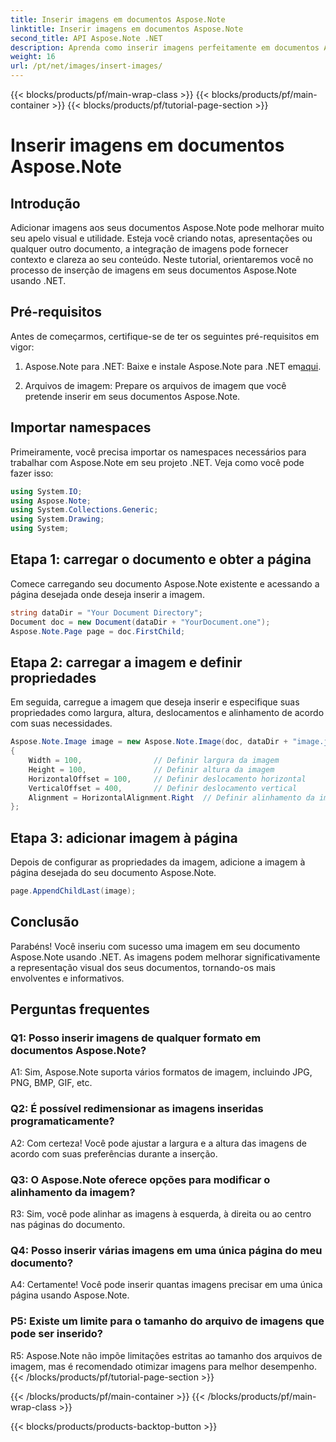 ```yaml
---
title: Inserir imagens em documentos Aspose.Note
linktitle: Inserir imagens em documentos Aspose.Note
second_title: API Aspose.Note .NET
description: Aprenda como inserir imagens perfeitamente em documentos Aspose.Note usando .NET para obter conteúdo visual aprimorado. Siga nosso guia passo a passo para fácil integração.
weight: 16
url: /pt/net/images/insert-images/
---
```


{{< blocks/products/pf/main-wrap-class >}}
{{< blocks/products/pf/main-container >}}
{{< blocks/products/pf/tutorial-page-section >}}

# Inserir imagens em documentos Aspose.Note

## Introdução

Adicionar imagens aos seus documentos Aspose.Note pode melhorar muito seu apelo visual e utilidade. Esteja você criando notas, apresentações ou qualquer outro documento, a integração de imagens pode fornecer contexto e clareza ao seu conteúdo. Neste tutorial, orientaremos você no processo de inserção de imagens em seus documentos Aspose.Note usando .NET.

## Pré-requisitos

Antes de começarmos, certifique-se de ter os seguintes pré-requisitos em vigor:

1.  Aspose.Note para .NET: Baixe e instale Aspose.Note para .NET em[aqui](https://releases.aspose.com/note/net/).
   
2. Arquivos de imagem: Prepare os arquivos de imagem que você pretende inserir em seus documentos Aspose.Note.

## Importar namespaces

Primeiramente, você precisa importar os namespaces necessários para trabalhar com Aspose.Note em seu projeto .NET. Veja como você pode fazer isso:

```csharp
using System.IO;
using Aspose.Note;
using System.Collections.Generic;
using System.Drawing;
using System;
```

## Etapa 1: carregar o documento e obter a página

Comece carregando seu documento Aspose.Note existente e acessando a página desejada onde deseja inserir a imagem.

```csharp
string dataDir = "Your Document Directory";
Document doc = new Document(dataDir + "YourDocument.one");
Aspose.Note.Page page = doc.FirstChild;
```

## Etapa 2: carregar a imagem e definir propriedades

Em seguida, carregue a imagem que deseja inserir e especifique suas propriedades como largura, altura, deslocamentos e alinhamento de acordo com suas necessidades.

```csharp
Aspose.Note.Image image = new Aspose.Note.Image(doc, dataDir + "image.jpg")
{
    Width = 100,                // Definir largura da imagem
    Height = 100,               // Definir altura da imagem
    HorizontalOffset = 100,     // Definir deslocamento horizontal
    VerticalOffset = 400,       // Definir deslocamento vertical
    Alignment = HorizontalAlignment.Right  // Definir alinhamento da imagem
};
```

## Etapa 3: adicionar imagem à página

Depois de configurar as propriedades da imagem, adicione a imagem à página desejada do seu documento Aspose.Note.

```csharp
page.AppendChildLast(image);
```

## Conclusão

Parabéns! Você inseriu com sucesso uma imagem em seu documento Aspose.Note usando .NET. As imagens podem melhorar significativamente a representação visual dos seus documentos, tornando-os mais envolventes e informativos.

## Perguntas frequentes

### Q1: Posso inserir imagens de qualquer formato em documentos Aspose.Note?

A1: Sim, Aspose.Note suporta vários formatos de imagem, incluindo JPG, PNG, BMP, GIF, etc.

### Q2: É possível redimensionar as imagens inseridas programaticamente?

A2: Com certeza! Você pode ajustar a largura e a altura das imagens de acordo com suas preferências durante a inserção.

### Q3: O Aspose.Note oferece opções para modificar o alinhamento da imagem?

R3: Sim, você pode alinhar as imagens à esquerda, à direita ou ao centro nas páginas do documento.

### Q4: Posso inserir várias imagens em uma única página do meu documento?

A4: Certamente! Você pode inserir quantas imagens precisar em uma única página usando Aspose.Note.

### P5: Existe um limite para o tamanho do arquivo de imagens que pode ser inserido?

R5: Aspose.Note não impõe limitações estritas ao tamanho dos arquivos de imagem, mas é recomendado otimizar imagens para melhor desempenho.
{{< /blocks/products/pf/tutorial-page-section >}}

{{< /blocks/products/pf/main-container >}}
{{< /blocks/products/pf/main-wrap-class >}}

{{< blocks/products/products-backtop-button >}}
